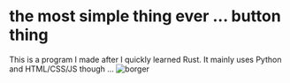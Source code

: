 # the most simple thing ever ... button thing
This is a program I made after I quickly learned Rust. It mainly uses Python and HTML/CSS/JS though ...
![borger](https://imgur.com/a/iNMBr5a)
